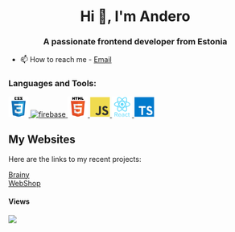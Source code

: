 


<h1 align="center">Hi 👋, I'm Andero</h1>
<h3 align="center">A passionate frontend developer from Estonia</h3>

- 📫 How to reach me -  [Email](mailto:andero.sc@gmail.com)




<h3 align="left">Languages and Tools:</h3>
<p align="left"> <a href="https://www.chartjs.org" target="_blank" rel="noreferrer"> 
  <img src="https://raw.githubusercontent.com/devicons/devicon/master/icons/css3/css3-original-wordmark.svg" alt="css3" width="40" height="40"/> </a> <a href="https://firebase.google.com/" target="_blank" rel="noreferrer"> 
  <img src="https://www.vectorlogo.zone/logos/firebase/firebase-icon.svg" alt="firebase" width="40" height="40"/> </a> <a href="https://www.w3.org/html/" target="_blank" rel="noreferrer"> 
  <img src="https://raw.githubusercontent.com/devicons/devicon/master/icons/html5/html5-original-wordmark.svg" alt="html5" width="40" height="40"/> </a> <a href="https://www.java.com" target="_blank" rel="noreferrer"> 
  <img src="https://raw.githubusercontent.com/devicons/devicon/master/icons/javascript/javascript-original.svg" alt="javascript" width="40" height="40"/> </a> <a href="https://www.postgresql.org" target="_blank" rel="noreferrer"> 
  <img src="https://raw.githubusercontent.com/devicons/devicon/master/icons/react/react-original-wordmark.svg" alt="react" width="40" height="40"/> </a> <a href="https://reactnative.dev/" target="_blank" rel="noreferrer"> 
  <img src="https://raw.githubusercontent.com/devicons/devicon/master/icons/typescript/typescript-original.svg" alt="typescript" width="40" height="40"/> </a> </p>



## My Websites

Here are the links to my recent projects:

[Brainy](https://brainy-e3281.web.app/)  
[WebShop](https://averagepage-d3ced.web.app/)  

#### Views

![](https://komarev.com/ghpvc/?username=anderosc&color=blue)


